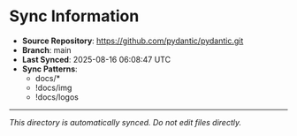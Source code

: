 # Sync Information

- **Source Repository**: https://github.com/pydantic/pydantic.git
- **Branch**: main
- **Last Synced**: 2025-08-16 06:08:47 UTC
- **Sync Patterns**:
  - docs/*
  - !docs/img
  - !docs/logos

---
*This directory is automatically synced. Do not edit files directly.*
